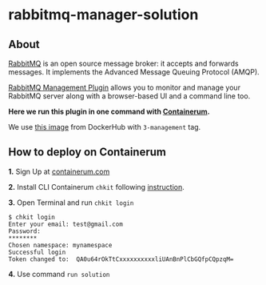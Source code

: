 # rabbitmq-manager-solution

## About
[RabbitMQ](https://www.rabbitmq.com) is an open source message broker: it accepts and forwards messages. It implements the Advanced Message Queuing Protocol (AMQP).

[RabbitMQ Management Plugin](https://www.rabbitmq.com/management.html) allows you to monitor and manage your RabbitMQ server along with a browser-based UI and a command line too.

**Here we run this plugin in one command with [Containerum](https://containerum.com).**

We use [this image](https://hub.docker.com/_/rabbitmq/) from DockerHub with `3-management` tag.

## How to deploy on Containerum

**1.** Sign Up at [containerum.com](https://containerum.com)

**2.** Install CLI Containerum `chkit` following [instruction](https://containerum.com/documentation/Installing-Containerum-CLI-from-binaries).

**3.** Open Terminal and run `chkit login`

```
$ chkit login
Enter your email: test@gmail.com
Password:
********
Chosen namespace: mynamespace
Successful login
Token changed to:  QA0u64rOkTtCxxxxxxxxxxliUAnBnPlCbGQfpCQpzqM=
```
**4.** Use command `run solution`
